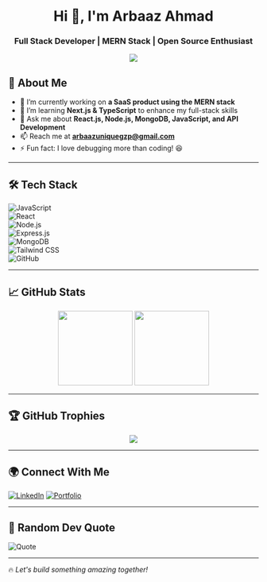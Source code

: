 <h1 align="center">Hi 👋, I'm Arbaaz Ahmad</h1>
<h3 align="center">Full Stack Developer | MERN Stack | Open Source Enthusiast</h3>

<p align="center">
  <img src="https://readme-typing-svg.herokuapp.com?font=Fira+Code&pause=1000&color=F7C51D&width=435&lines=Full+Stack+Developer;MERN+Stack+Specialist;Passionate+About+Building+Scalable+Apps" />
</p>

## 🚀 About Me
- 🔭 I’m currently working on **a SaaS product using the MERN stack**  
- 🌱 I’m learning **Next.js & TypeScript** to enhance my full-stack skills  
- 💬 Ask me about **React.js, Node.js, MongoDB, JavaScript, and API Development**  
- 📫 Reach me at **arbaazuniquegzp@gmail.com**  
- ⚡ Fun fact: I love debugging more than coding! 😆  

---

## 🛠 Tech Stack  
![JavaScript](https://img.shields.io/badge/-JavaScript-F7DF1E?style=flat&logo=javascript&logoColor=black)  
![React](https://img.shields.io/badge/-React-61DAFB?style=flat&logo=react&logoColor=white)  
![Node.js](https://img.shields.io/badge/-Node.js-339933?style=flat&logo=node.js&logoColor=white)  
![Express.js](https://img.shields.io/badge/-Express.js-000000?style=flat&logo=express&logoColor=white)  
![MongoDB](https://img.shields.io/badge/-MongoDB-47A248?style=flat&logo=mongodb&logoColor=white)  
![Tailwind CSS](https://img.shields.io/badge/-Tailwind%20CSS-38B2AC?style=flat&logo=tailwind-css&logoColor=white)  
![GitHub](https://img.shields.io/badge/-GitHub-181717?style=flat&logo=github&logoColor=white)  

---

## 📈 GitHub Stats  
<p align="center">
  <img src="https://github-readme-stats.vercel.app/api?username=arbaazdeveloper&show_icons=true&theme=radical" height="150" />
  <img src="https://github-readme-streak-stats.herokuapp.com/?user=arbaazdeveloper&theme=radical" height="150" />
</p>

---

## 🏆 GitHub Trophies  
<p align="center">
  <img src="https://github-profile-trophy.vercel.app/?username=your-username&theme=radical&no-frame=true&margin-w=15" />
</p>

---

## 🌍 Connect With Me  
[![LinkedIn](https://img.shields.io/badge/-LinkedIn-0077B5?style=flat&logo=linkedin&logoColor=white)]([https://linkedin.com/in/yourprofile](https://www.linkedin.com/in/arbaaz-ahmad-8176411ab))   
[![Portfolio](https://img.shields.io/badge/-Portfolio-000000?style=flat&logo=vercel&logoColor=white)]([https://your-portfolio.com](https://portfolio-chi-ivory-76.vercel.app/))  

---

## 🎸 Random Dev Quote  
![Quote](https://quotes-github-readme.vercel.app/api?type=horizontal&theme=radical)

---

🔥 *Let's build something amazing together!*  
